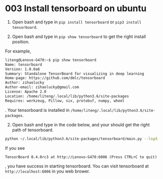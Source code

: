 # 003 Install tensorboard on ubuntu

1. Open bash and type in `pip install tensorboard` or `pip3 install tensorboard`.

2. Open bash and type in `pip show tensorboard` to get the right install position.

For example, 

```bash
liteng@Lenovo-G470:~$ pip show tensorboard
Name: tensorboard
Version: 1.0.0a6
Summary: Standalone TensorBoard for visualizing in deep learning
Home-page: https://github.com/dmlc/tensorboard
Author: zihaolucky
Author-email: zihaolucky@gmail.com
License: Apache 2.0
Location: /home/liteng/.local/lib/python3.6/site-packages
Requires: werkzeug, Pillow, six, protobuf, numpy, wheel
```

. Your tensorboard is installed in `/home/liteng/.local/lib/python3.6/site-packages`.

2. Open bash and type in the code below, and your should get the right path of tensorboard.

```bash
python ~/.local/lib/python3.6/site-packages/tensorboard/main.py --logdir=logs
```

If you see

```
TensorBoard 0.4.0rc3 at http://Lenovo-G470:6006 (Press CTRL+C to quit)
```

, you have success in starting tensorboard. You can visit tensorboard at `http://localhost:6006` in you web brower.